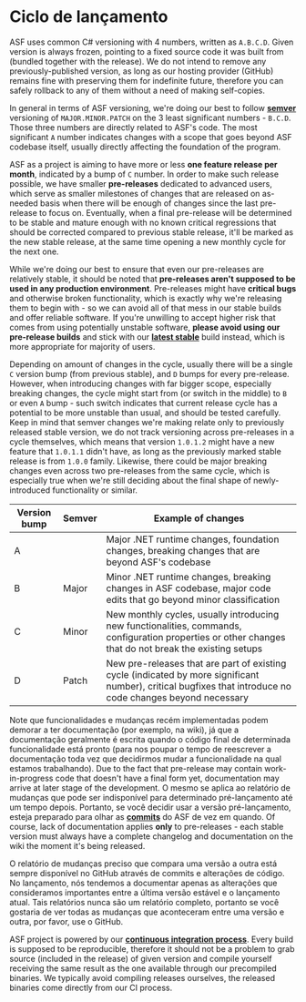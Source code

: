 # Ciclo de lançamento

ASF uses common C# versioning with 4 numbers, written as `A.B.C.D`. Given version is always frozen, pointing to a fixed source code it was built from (bundled together with the release). We do not intend to remove any previously-published version, as long as our hosting provider (GitHub) remains fine with preserving them for indefinite future, therefore you can safely rollback to any of them without a need of making self-copies.

In general in terms of ASF versioning, we're doing our best to follow **[semver](https://semver.org)** versioning of `MAJOR.MINOR.PATCH` on the 3 least significant numbers - `B.C.D`. Those three numbers are directly related to ASF's code. The most significant `A` number indicates changes with a scope that goes beyond ASF codebase itself, usually directly affecting the foundation of the program.

ASF as a project is aiming to have more or less **one feature release per month**, indicated by a bump of `C` number. In order to make such release possible, we have smaller **pre-releases** dedicated to advanced users, which serve as smaller milestones of changes that are released on as-needed basis when there will be enough of changes since the last pre-release to focus on. Eventually, when a final pre-release will be determined to be stable and mature enough with no known critical regressions that should be corrected compared to previous stable release, it'll be marked as the new stable release, at the same time opening a new monthly cycle for the next one.

While we're doing our best to ensure that even our pre-releases are relatively stable, it should be noted that **pre-releases aren't supposed to be used in any production environment**. Pre-releases might have **critical bugs** and otherwise broken functionality, which is exactly why we're releasing them to begin with - so we can avoid all of that mess in our stable builds and offer reliable software. If you're unwilling to accept higher risk that comes from using potentially unstable software, **please avoid using our pre-release builds** and stick with our **[latest stable](https://github.com/JustArchiNET/ArchiSteamFarm/releases/latest)** build instead, which is more appropriate for majority of users.

Depending on amount of changes in the cycle, usually there will be a single `C` version bump (from previous stable), and `D` bumps for every pre-release. However, when introducing changes with far bigger scope, especially breaking changes, the cycle might start from (or switch in the middle) to `B` or even `A` bump - such switch indicates that current release cycle has a potential to be more unstable than usual, and should be tested carefully. Keep in mind that semver changes we're making relate only to previously released stable version, we do not track versioning across pre-releases in a cycle themselves, which means that version `1.0.1.2` might have a new feature that `1.0.1.1` didn't have, as long as the previously marked stable release is from `1.0.0` family. Likewise, there could be major breaking changes even across two pre-releases from the same cycle, which is especially true when we're still deciding about the final shape of newly-introduced functionality or similar.

| Version bump | Semver | Example of changes                                                                                                                                         |
| ------------ | ------ | ---------------------------------------------------------------------------------------------------------------------------------------------------------- |
| A            |        | Major .NET runtime changes, foundation changes, breaking changes that are beyond ASF's codebase                                                            |
| B            | Major  | Minor .NET runtime changes, breaking changes in ASF codebase, major code edits that go beyond minor classification                                         |
| C            | Minor  | New monthly cycles, usually introducing new functionalities, commands, configuration properties or other changes that do not break the existing setups     |
| D            | Patch  | New pre-releases that are part of existing cycle (indicated by more significant number), critical bugfixes that introduce no code changes beyond necessary |

Note que funcionalidades e mudanças recém implementadas podem demorar a ter documentação (por exemplo, na wiki), já que a documentação geralmente é escrita quando o código final de determinada funcionalidade está pronto (para nos poupar o tempo de reescrever a documentação toda vez que decidirmos mudar a funcionalidade na qual estamos trabalhando). Due to the fact that pre-release may contain work-in-progress code that doesn't have a final form yet, documentation may arrive at later stage of the development. O mesmo se aplica ao relatório de mudanças que pode ser indisponível para determinado pré-lançamento até um tempo depois. Portanto, se você decidir usar a versão pré-lançamento, esteja preparado para olhar as **[commits](https://github.com/JustArchiNET/ArchiSteamFarm/commits/master)** do ASF de vez em quando. Of course, lack of documentation applies **only** to pre-releases - each stable version must always have a complete changelog and documentation on the wiki the moment it's being released.

O relatório de mudanças preciso que compara uma versão a outra está sempre disponível no GitHub através de commits e alterações de código. No lançamento, nós tendemos a documentar apenas as alterações que consideramos importantes entre a última versão estável e o lançamento atual. Tais relatórios nunca são um relatório completo, portanto se você gostaria de ver todas as mudanças que aconteceram entre uma versão e outra, por favor, use o GitHub.

ASF project is powered by our **[continuous integration process](https://github.com/JustArchiNET/ArchiSteamFarm/actions)**. Every build is supposed to be reproducible, therefore it should not be a problem to grab source (included in the release) of given version and compile yourself receiving the same result as the one available through our precompiled binaries. We typically avoid compiling releases ourselves, the released binaries come directly from our CI process.